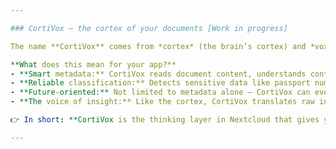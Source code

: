 ```yaml
---

### CortiVox – the cortex of your documents [Work in progress]

The name **CortiVox** comes from *cortex* (the brain’s cortex) and *vox* (voice). It refers to the part of the brain that processes information, makes connections, and gives meaning — exactly what the app does with your documents.  

**What does this mean for your app?**  
- **Smart metadata:** CortiVox reads document content, understands context, and automatically fills in metadata such as sensitivity, category, or type.  
- **Reliable classification:** Detects sensitive data like passport numbers or citizen IDs and marks them as *Confidential*.  
- **Future-oriented:** Not limited to metadata alone — CortiVox can evolve into a broader AI brain for Nextcloud, generating summaries, labeling documents, or uncovering relationships between files.  
- **The voice of insight:** Like the cortex, CortiVox translates raw information into actionable knowledge, turning every document into a clear story.  

👉 In short: **CortiVox is the thinking layer in Nextcloud that gives your documents a voice and meaning.**  

---
```

